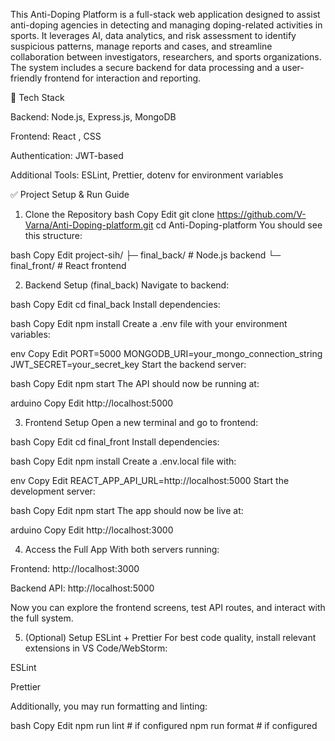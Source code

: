 This Anti-Doping Platform is a full-stack web application designed to assist anti-doping agencies in detecting and managing doping-related activities in sports. It leverages AI, data analytics, and risk assessment to identify suspicious patterns, manage reports and cases, and streamline collaboration between investigators, researchers, and sports organizations. The system includes a secure backend for data processing and a user-friendly frontend for interaction and reporting.


🧰 Tech Stack

Backend: Node.js, Express.js, MongoDB 

Frontend: React , CSS

Authentication: JWT-based 

Additional Tools: ESLint, Prettier, dotenv for environment variables


✅ Project Setup & Run Guide

1. Clone the Repository
bash
Copy
Edit
git clone https://github.com/V-Varna/Anti-Doping-platform.git
cd Anti-Doping-platform
You should see this structure:

bash
Copy
Edit
project-sih/
├─ final_back/      # Node.js backend
└─ final_front/     # React frontend


2. Backend Setup (final_back)
Navigate to backend:

bash
Copy
Edit
cd final_back
Install dependencies:

bash
Copy
Edit
npm install
Create a .env file  with your environment variables:

env
Copy
Edit
PORT=5000
MONGODB_URI=your_mongo_connection_string
JWT_SECRET=your_secret_key
Start the backend server:

bash
Copy
Edit
npm start
The API should now be running at:

arduino
Copy
Edit
http://localhost:5000


3. Frontend Setup 
Open a new terminal and go to frontend:

bash
Copy
Edit
cd final_front
Install dependencies:

bash
Copy
Edit
npm install
Create a .env.local file with:

env
Copy
Edit
REACT_APP_API_URL=http://localhost:5000
Start the development server:

bash
Copy
Edit
npm start
The app should now be live at:

arduino
Copy
Edit
http://localhost:3000


4. Access the Full App
With both servers running:

Frontend: http://localhost:3000

Backend API: http://localhost:5000

Now you can explore the frontend screens, test API routes, and interact with the full system.



5. (Optional) Setup ESLint + Prettier
For best code quality, install relevant extensions in VS Code/WebStorm:

ESLint

Prettier

Additionally, you may run formatting and linting:

bash
Copy
Edit
npm run lint     # if configured
npm run format   # if configured

